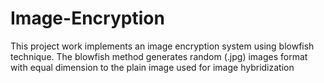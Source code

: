 # Image-Encryption
This project work implements an image encryption system using blowfish technique. The blowfish method generates random (.jpg) images format with equal dimension to the plain image used for image hybridization
